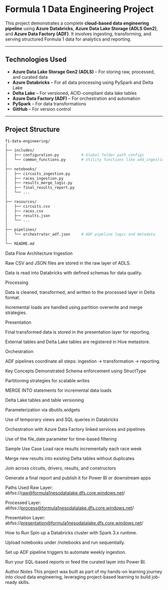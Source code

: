 #  Formula 1 Data Engineering Project

This project demonstrates a complete **cloud-based data engineering pipeline** using **Azure Databricks**, **Azure Data Lake Storage (ADLS Gen2)**, and **Azure Data Factory (ADF)**. It involves ingesting, transforming, and serving structured Formula 1 data for analytics and reporting.

---

##  Technologies Used

- **Azure Data Lake Storage Gen2 (ADLS)** – For storing raw, processed, and curated data
- **Azure Databricks** – For all data processing using PySpark and Delta Lake
- **Delta Lake** – For versioned, ACID-compliant data lake tables
- **Azure Data Factory (ADF)** – For orchestration and automation
- **PySpark** – For data transformations
- **GitHub** – For version control

---

##  Project Structure

```bash
f1-data-engineering/
│
├── includes/
│   ├── configuration.py          # Global folder path configs
│   └── common_functions.py       # Utility functions like add_ingestion_date()
│
├── notebooks/
│   ├── circuits_ingestion.py
│   ├── races_ingestion.py
│   ├── results_merge_logic.py
│   ├── final_results_report.py
│   └── ...
│
├── resources/
│   ├── circuits.csv
│   ├── races.csv
│   ├── results.json
│   └── ...
│
├── pipelines/
│   └── orchestrator_adf.json     # ADF pipeline logic and metadata
│
└── README.md
```
Data Flow Architecture
Ingestion

Raw CSV and JSON files are stored in the raw layer of ADLS.

Data is read into Databricks with defined schemas for data quality.

Processing

Data is cleaned, transformed, and written to the processed layer in Delta format.

Incremental loads are handled using partition overwrite and merge strategies.

Presentation

Final transformed data is stored in the presentation layer for reporting.

External tables and Delta Lake tables are registered in Hive metastore.

Orchestration

ADF pipelines coordinate all steps: ingestion → transformation → reporting.

 Key Concepts Demonstrated
Schema enforcement using StructType

Partitioning strategies for scalable writes

MERGE INTO statements for incremental data loads

Delta Lake tables and table versioning

Parameterization via dbutils.widgets

Use of temporary views and SQL queries in Databricks

Orchestration with Azure Data Factory linked services and pipelines

Use of the file_date parameter for time-based filtering

 Sample Use Case
Load race results incrementally each race week

Merge new results into existing Delta tables without duplicates

Join across circuits, drivers, results, and constructors

Generate a final report and publish it for Power BI or downstream apps

 Paths Used
Raw Layer: abfss://raw@formula1nesodatalake.dfs.core.windows.net/

Processed Layer: abfss://process@formula1nesodatalake.dfs.core.windows.net/

Presentation Layer: abfss://presentation@formula1nesodatalake.dfs.core.windows.net/

 How to Run
Spin up a Databricks cluster with Spark 3.x runtime.

Upload notebooks under /notebooks and run sequentially.

Set up ADF pipeline triggers to automate weekly ingestion.

Run your SQL-based reports or feed the curated layer into Power BI.

 Author Notes
This project was built as part of my hands-on learning journey into cloud data engineering, leveraging project-based learning to build job-ready skills.
